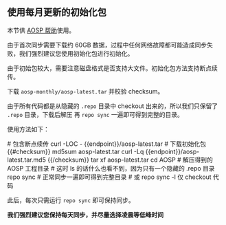 ## 使用每月更新的初始化包

本节供 [AOSP 帮助](../AOSP/)使用。

由于首次同步需要下载约 60GB 数据，过程中任何网络故障都可能造成同步失败，我们强烈建议您使用初始化包进行初始化。

由于初始包较大，需要注意磁盘格式是否支持大文件。初始化包方法支持断点续传。

下载 `aosp-monthly/aosp-latest.tar` 并校验 checksum。

由于所有代码都是从隐藏的 `.repo` 目录中 checkout 出来的，所以我们只保留了 `.repo` 目录，下载后解压
再 `repo sync` 一遍即可得到完整的目录。

使用方法如下：

<tmpl z-lang="bash" z-input="checksum">
# 包含断点续传
curl -LOC - {{endpoint}}/aosp-latest.tar # 下载初始化包
{{#checksum}}
md5sum aosp-latest.tar
curl -Lq {{endpoint}}/aosp-latest.tar.md5
{{/checksum}}
tar xf aosp-latest.tar
cd AOSP   # 解压得到的 AOSP 工程目录
# 这时 ls 的话什么也看不到，因为只有一个隐藏的 .repo 目录
repo sync # 正常同步一遍即可得到完整目录
# 或 repo sync -l 仅 checkout 代码
</tmpl>

此后，每次只需运行 `repo sync` 即可保持同步。

**我们强烈建议您保持每天同步，并尽量选择凌晨等低峰时间**

